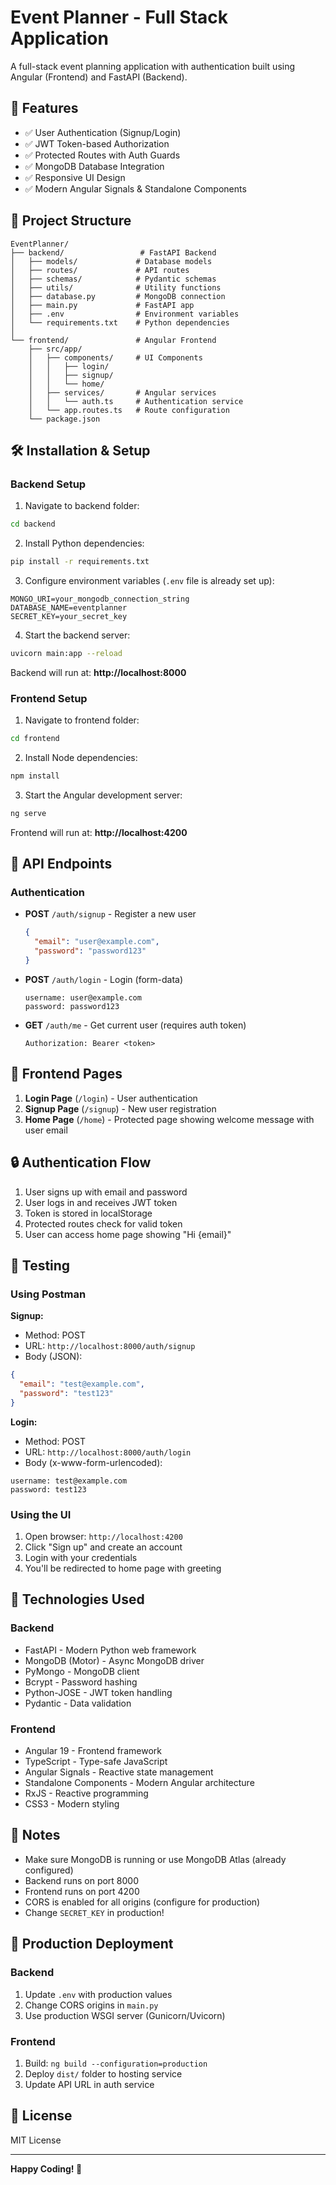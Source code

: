 # Event Planner - Full Stack Application

A full-stack event planning application with authentication built using Angular (Frontend) and FastAPI (Backend).

## 🚀 Features

- ✅ User Authentication (Signup/Login)
- ✅ JWT Token-based Authorization
- ✅ Protected Routes with Auth Guards
- ✅ MongoDB Database Integration
- ✅ Responsive UI Design
- ✅ Modern Angular Signals & Standalone Components

## 📁 Project Structure

```
EventPlanner/
├── backend/                 # FastAPI Backend
│   ├── models/             # Database models
│   ├── routes/             # API routes
│   ├── schemas/            # Pydantic schemas
│   ├── utils/              # Utility functions
│   ├── database.py         # MongoDB connection
│   ├── main.py             # FastAPI app
│   ├── .env                # Environment variables
│   └── requirements.txt    # Python dependencies
│
└── frontend/               # Angular Frontend
    ├── src/app/
    │   ├── components/     # UI Components
    │   │   ├── login/
    │   │   ├── signup/
    │   │   └── home/
    │   ├── services/       # Angular services
    │   │   └── auth.ts     # Authentication service
    │   └── app.routes.ts   # Route configuration
    └── package.json
```

## 🛠️ Installation & Setup

### Backend Setup

1. Navigate to backend folder:
```bash
cd backend
```

2. Install Python dependencies:
```bash
pip install -r requirements.txt
```

3. Configure environment variables (`.env` file is already set up):
```env
MONGO_URI=your_mongodb_connection_string
DATABASE_NAME=eventplanner
SECRET_KEY=your_secret_key
```

4. Start the backend server:
```bash
uvicorn main:app --reload
```

Backend will run at: **http://localhost:8000**

### Frontend Setup

1. Navigate to frontend folder:
```bash
cd frontend
```

2. Install Node dependencies:
```bash
npm install
```

3. Start the Angular development server:
```bash
ng serve
```

Frontend will run at: **http://localhost:4200**

## 🔐 API Endpoints

### Authentication

- **POST** `/auth/signup` - Register a new user
  ```json
  {
    "email": "user@example.com",
    "password": "password123"
  }
  ```

- **POST** `/auth/login` - Login (form-data)
  ```
  username: user@example.com
  password: password123
  ```

- **GET** `/auth/me` - Get current user (requires auth token)
  ```
  Authorization: Bearer <token>
  ```

## 🎨 Frontend Pages

1. **Login Page** (`/login`) - User authentication
2. **Signup Page** (`/signup`) - New user registration
3. **Home Page** (`/home`) - Protected page showing welcome message with user email

## 🔒 Authentication Flow

1. User signs up with email and password
2. User logs in and receives JWT token
3. Token is stored in localStorage
4. Protected routes check for valid token
5. User can access home page showing "Hi {email}"

## 🧪 Testing

### Using Postman

**Signup:**
- Method: POST
- URL: `http://localhost:8000/auth/signup`
- Body (JSON):
```json
{
  "email": "test@example.com",
  "password": "test123"
}
```

**Login:**
- Method: POST
- URL: `http://localhost:8000/auth/login`
- Body (x-www-form-urlencoded):
```
username: test@example.com
password: test123
```

### Using the UI

1. Open browser: `http://localhost:4200`
2. Click "Sign up" and create an account
3. Login with your credentials
4. You'll be redirected to home page with greeting

## 🔧 Technologies Used

### Backend
- FastAPI - Modern Python web framework
- MongoDB (Motor) - Async MongoDB driver
- PyMongo - MongoDB client
- Bcrypt - Password hashing
- Python-JOSE - JWT token handling
- Pydantic - Data validation

### Frontend
- Angular 19 - Frontend framework
- TypeScript - Type-safe JavaScript
- Angular Signals - Reactive state management
- Standalone Components - Modern Angular architecture
- RxJS - Reactive programming
- CSS3 - Modern styling

## 📝 Notes

- Make sure MongoDB is running or use MongoDB Atlas (already configured)
- Backend runs on port 8000
- Frontend runs on port 4200
- CORS is enabled for all origins (configure for production)
- Change `SECRET_KEY` in production!

## 🚀 Production Deployment

### Backend
1. Update `.env` with production values
2. Change CORS origins in `main.py`
3. Use production WSGI server (Gunicorn/Uvicorn)

### Frontend
1. Build: `ng build --configuration=production`
2. Deploy `dist/` folder to hosting service
3. Update API URL in auth service

## 📄 License

MIT License

---

**Happy Coding! 🎉**
